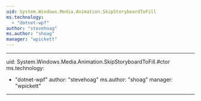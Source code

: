 ```yaml
---
uid: System.Windows.Media.Animation.SkipStoryboardToFill
ms.technology: 
  - "dotnet-wpf"
author: "stevehoag"
ms.author: "shoag"
manager: "wpickett"
---
```


---
uid: System.Windows.Media.Animation.SkipStoryboardToFill.#ctor
ms.technology: 
  - "dotnet-wpf"
author: "stevehoag"
ms.author: "shoag"
manager: "wpickett"
---
